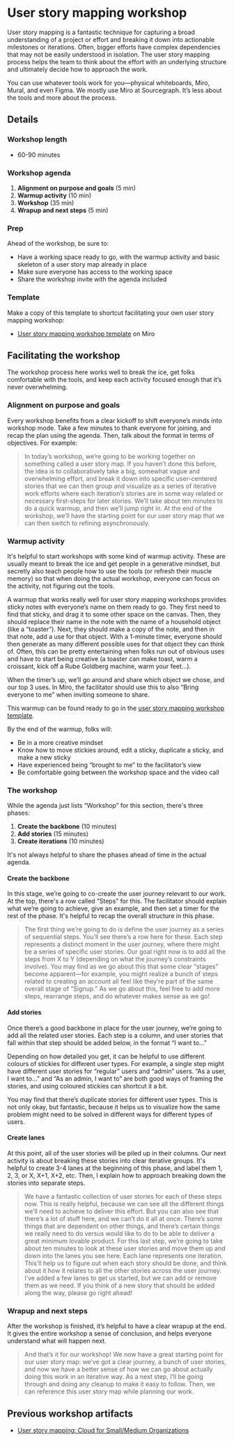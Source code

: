 # User story mapping workshop

User story mapping is a fantastic technique for capturing a broad understanding of a project or effort and breaking it down into actionable milestones or iterations. Often, bigger efforts have complex dependencies that may not be easily understood in isolation. The user story mapping process helps the team to think about the effort with an underlying structure and ultimately decide how to approach the work.

You can use whatever tools work for you—physical whiteboards, Miro, Mural, and even Figma. We mostly use Miro at Sourcegraph. It’s less about the tools and more about the process.

## Details

### Workshop length

- 60-90 minutes

### Workshop agenda

1. **Alignment on purpose and goals** (5 min)
2. **Warmup activity** (10 min)
3. **Workshop** (35 min)
4. **Wrapup and next steps** (5 min)

### Prep

Ahead of the workshop, be sure to:

- Have a working space ready to go, with the warmup activity and basic skeleton of a user story map already in place
- Make sure everyone has access to the working space
- Share the workshop invite with the agenda included

### Template

Make a copy of this template to shortcut facilitating your own user story mapping workshop:

- [User story mapping workshop template](https://miro.com/app/board/o9J_lt5g2dk=/?invite_link_id=811943998911) on Miro

## Facilitating the workshop

The workshop process here works well to break the ice, get folks comfortable with the tools, and keep each activity focused enough that it’s never overwhelming.

### Alignment on purpose and goals

Every workshop benefits from a clear kickoff to shift everyone’s minds into workshop mode. Take a few minutes to thank everyone for joining, and recap the plan using the agenda. Then, talk about the format in terms of objectives. For example:

> In today’s workshop, we’re going to be working together on something called a user story map. If you haven’t done this before, the idea is to collaboratively take a big, somewhat vague and overwhelming effort, and break it down into specific user-centered stories that we can then group and visualize as a series of iterative work efforts where each iteration’s stories are in some way related or necessary first-steps for later stories. We’ll take about ten minutes to do a quick warmup, and then we’ll jump right in. At the end of the workshop, we’ll have the starting point for our user story map that we can then switch to refining asynchronously.

### Warmup activity

It's helpful to start workshops with some kind of warmup activity. These are usually meant to break the ice and get people in a generative mindset, but secretly also teach people how to use the tools (or refresh their muscle memory) so that when doing the actual workshop, everyone can focus on the activity, not figuring out the tools.

A warmup that works really well for user story mapping workshops provides sticky notes with everyone’s name on them ready to go. They first need to find that sticky, and drag it to some other space on the canvas. Then, they should replace their name in the note with the name of a household object (like a “toaster”). Next, they should make a copy of the note, and then in that note, add a use for that object. With a 1-minute timer, everyone should then generate as many different possible uses for that object they can think of. Often, this can be pretty entertaining when folks run out of obvious uses and have to start being creative (a toaster can make toast, warm a croissant, kick off a Rube Goldberg machine, warm your feet…).

When the timer’s up, we’ll go around and share which object we chose, and our top 3 uses. In Miro, the facilitator should use this to also “Bring everyone to me” when inviting someone to share.

This warmup can be found ready to go in the [user story mapping workshop template](https://miro.com/app/board/o9J_lt5g2dk=/?invite_link_id=811943998911).

By the end of the warmup, folks will:

- Be in a more creative mindset
- Know how to move stickies around, edit a sticky, duplicate a sticky, and make a new sticky
- Have experienced being “brought to me” to the facilitator’s view
- Be comfortable going between the workshop space and the video call

### The workshop

While the agenda just lists “Workshop” for this section, there's three phases:

1. **Create the backbone** (10 minutes)
2. **Add stories** (15 minutes)
3. **Create iterations** (10 minutes)

It's not always helpful to share the phases ahead of time in the actual agenda.

#### Create the backbone

In this stage, we’re going to co-create the user journey relevant to our work. At the top, there's a row called “Steps” for this. The facilitator should explain what we’re going to achieve, give an example, and then set a timer for the rest of the phase. It's helpful to recap the overall structure in this phase.

> The first thing we’re going to do is define the user journey as a series of sequential steps. You’ll see there’s a row here for these. Each step represents a distinct moment in the user journey, where there might be a series of specific user stories. Our goal right now is to add all the steps from X to Y (depending on what the journey’s constraints involve). You may find as we go about this that some clear “stages” become apparent—for example, you might realize a bunch of steps related to creating an account all feel like they’re part of the same overall stage of “Signup.” As we go about this, feel free to add more steps, rearrange steps, and do whatever makes sense as we go!

#### Add stories

Once there’s a good backbone in place for the user journey, we’re going to add all the related user stories. Each step is a column, and user stories that fall within that step should be added below, in the format “I want to…”

Depending on how detailed you get, it can be helpful to use different colours of stickies for different user types. For example, a single step might have different user stories for “regular” users and “admin” users. “As a user, I want to…” and “As an admin, I want to” are both good ways of framing the stories, and using coloured stickies can shortcut it a bit.

You may find that there’s duplicate stories for different user types. This is not only okay, but fantastic, because it helps us to visualize how the same problem might need to be solved in different ways for different types of users.

#### Create lanes

At this point, all of the user stories will be piled up in their columns. Our next activity is about breaking these stories into clear iterative groups. It's helpful to create 3-4 lanes at the beginning of this phase, and label them 1, 2, 3, or X, X+1, X+2, etc. Then, I explain how to approach breaking down the stories into separate steps.

> We have a fantastic collection of user stories for each of these steps now. This is really helpful, because we can see all the different things we’ll need to achieve to deliver this effort. But you can also see that there’s a lot of stuff here, and we can’t do it all at once. There’s some things that are dependent on other things, and there’s certain things we really need to do versus would like to do to be able to deliver a great minimum lovable product. For this last step, we’re going to take about ten minutes to look at these user stories and move them up and down into the lanes you see here. Each lane represents one iteration. This’ll help us to figure out when each story should be done, and think about it how it relates to all the other stories across the user journey. I’ve added a few lanes to get us started, but we can add or remove them as we need. If you think of a new story that should be added along the way, please go right ahead!

### Wrapup and next steps

After the workshop is finished, it’s helpful to have a clear wrapup at the end. It gives the entire workshop a sense of conclusion, and helps everyone understand what will happen next.

> And that’s it for our workshop! We now have a great starting point for our user story map: we’ve got a clear journey, a bunch of user stories, and now we have a better sense of how we can go about actually doing this work in an iterative way. As a next step, I’ll be going through and doing any cleanup to make it easy to follow. Then, we can reference this user story map while planning our work.

## Previous workshop artifacts

- [User story mapping: Cloud for Small/Medium Organizations](https://miro.com/app/board/o9J_l2ceJwU=/)
